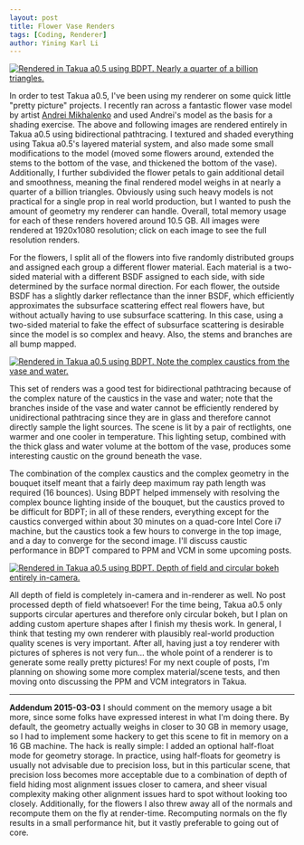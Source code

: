 ```yaml
---
layout: post
title: Flower Vase Renders
tags: [Coding, Renderer]
author: Yining Karl Li
---
```


[![Rendered in Takua a0.5 using BDPT. Nearly a quarter of a billion triangles.]({{site.url}}/content/images/2015/Feb/preview/flowers.cam2.jpg)]({{site.url}}/content/images/2015/Feb/flowers.cam2.png)

In order to test Takua a0.5, I've been using my renderer on some quick little "pretty picture" projects. I recently ran across a fantastic flower vase model by artist [Andrei Mikhalenko](https://www.behance.net/andi_mix) and used Andrei's model as the basis for a shading exercise. The above and following images are rendered entirely in Takua a0.5 using bidirectional pathtracing. I textured and shaded everything using Takua a0.5's layered material system, and also made some small modifications to the model (moved some flowers around, extended the stems to the bottom of the vase, and thickened the bottom of the vase). Additionally, I further subdivided the flower petals to gain additional detail and smoothness, meaning the final rendered model weighs in at nearly a quarter of a billion triangles. Obviously using such heavy models is not practical for a single prop in real world production, but I wanted to push the amount of geometry my renderer can handle. Overall, total memory usage for each of these renders hovered around 10.5 GB. All images were rendered at 1920x1080 resolution; click on each image to see the full resolution renders.

For the flowers, I split all of the flowers into five randomly distributed groups and assigned each group a different flower material. Each material is a two-sided material with a different BSDF assigned to each side, with side determined by the surface normal direction. For each flower, the outside BSDF has a slightly darker reflectance than the inner BSDF, which efficiently approximates the subsurface scattering effect real flowers have, but without actually having to use subsurface scattering. In this case, using a two-sided material to fake the effect of subsurface scattering is desirable since the model is so complex and heavy. Also, the stems and branches are all bump mapped.

[![Rendered in Takua a0.5 using BDPT. Note the complex caustics from the vase and water.]({{site.url}}/content/images/2015/Feb/preview/flowers.cam0.jpg)]({{site.url}}/content/images/2015/Feb/flowers.cam0.png)

This set of renders was a good test for bidirectional pathtracing because of the complex nature of the caustics in the vase and water; note that the branches inside of the vase and water cannot be efficiently rendered by unidirectional pathtracing since they are in glass and therefore cannot directly sample the light sources. The scene is lit by a pair of rectlights, one warmer and one cooler in temperature. This lighting setup, combined with the thick glass and water volume at the bottom of the vase, produces some interesting caustic on the ground beneath the vase.

The combination of the complex caustics and the complex geometry in the bouquet itself meant that a fairly deep maximum ray path length was required (16 bounces). Using BDPT helped immensely with resolving the complex bounce lighting inside of the bouquet, but the caustics proved to be difficult for BDPT; in all of these renders, everything except for the caustics converged within about 30 minutes on a quad-core Intel Core i7 machine, but the caustics took a few hours to converge in the top image, and a day to converge for the second image. I'll discuss caustic performance in BDPT compared to PPM and VCM in some upcoming posts.

[![Rendered in Takua a0.5 using BDPT. Depth of field and circular bokeh entirely in-camera.]({{site.url}}/content/images/2015/Feb/preview/flowers.cam1.jpg)]({{site.url}}/content/images/2015/Feb/flowers.cam1.png)

All depth of field is completely in-camera and in-renderer as well. No post processed depth of field whatsoever! For the time being, Takua a0.5 only supports circular apertures and therefore only circular bokeh, but I plan on adding custom aperture shapes after I finish my thesis work. In general, I think that testing my own renderer with plausibly real-world production quality scenes is very important. After all, having just a toy renderer with pictures of spheres is not very fun... the whole point of a renderer is to generate some really pretty pictures! For my next couple of posts, I'm planning on showing some more complex material/scene tests, and then moving onto discussing the PPM and VCM integrators in Takua.

---

**Addendum 2015-03-03** I should comment on the memory usage a bit more, since some folks have expressed interest in what I'm doing there. By default, the geometry actually weighs in closer to 30 GB in memory usage, so I had to implement some hackery to get this scene to fit in memory on a 16 GB machine. The hack is really simple: I added an optional half-float mode for geometry storage. In practice, using half-floats for geometry is usually not advisable due to precision loss, but in this particular scene, that precision loss becomes more acceptable due to a combination of depth of field hiding most alignment issues closer to camera, and sheer visual complexity making other alignment issues hard to spot without looking too closely. Additionally, for the flowers I also threw away all of the normals and recompute them on the fly at render-time. Recomputing normals on the fly results in a small performance hit, but it vastly preferable to going out of core.
